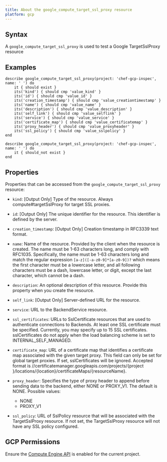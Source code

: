 ```yaml
---
title: About the google_compute_target_ssl_proxy resource
platform: gcp
---
```


## Syntax
A `google_compute_target_ssl_proxy` is used to test a Google TargetSslProxy resource

## Examples
```
describe google_compute_target_ssl_proxy(project: 'chef-gcp-inspec', name: ' ') do
	it { should exist }
	its('kind') { should cmp 'value_kind' }
	its('id') { should cmp 'value_id' }
	its('creation_timestamp') { should cmp 'value_creationtimestamp' }
	its('name') { should cmp 'value_name' }
	its('description') { should cmp 'value_description' }
	its('self_link') { should cmp 'value_selflink' }
	its('service') { should cmp 'value_service' }
	its('certificate_map') { should cmp 'value_certificatemap' }
	its('proxy_header') { should cmp 'value_proxyheader' }
	its('ssl_policy') { should cmp 'value_sslpolicy' }
end

describe google_compute_target_ssl_proxy(project: 'chef-gcp-inspec', name: ' ') do
	it { should_not exist }
end
```

## Properties
Properties that can be accessed from the `google_compute_target_ssl_proxy` resource:


  * `kind`: [Output Only] Type of the resource. Always compute#targetSslProxy for target SSL proxies.

  * `id`: [Output Only] The unique identifier for the resource. This identifier is defined by the server.

  * `creation_timestamp`: [Output Only] Creation timestamp in RFC3339 text format.

  * `name`: Name of the resource. Provided by the client when the resource is created. The name must be 1-63 characters long, and comply with RFC1035. Specifically, the name must be 1-63 characters long and match the regular expression `[a-z]([-a-z0-9]*[a-z0-9])?` which means the first character must be a lowercase letter, and all following characters must be a dash, lowercase letter, or digit, except the last character, which cannot be a dash.

  * `description`: An optional description of this resource. Provide this property when you create the resource.

  * `self_link`: [Output Only] Server-defined URL for the resource.

  * `service`: URL to the BackendService resource.

  * `ssl_certificates`: URLs to SslCertificate resources that are used to authenticate connections to Backends. At least one SSL certificate must be specified. Currently, you may specify up to 15 SSL certificates. sslCertificates do not apply when the load balancing scheme is set to INTERNAL_SELF_MANAGED.

  * `certificate_map`: URL of a certificate map that identifies a certificate map associated with the given target proxy. This field can only be set for global target proxies. If set, sslCertificates will be ignored. Accepted format is //certificatemanager.googleapis.com/projects/{project }/locations/{location}/certificateMaps/{resourceName}.

  * `proxy_header`: Specifies the type of proxy header to append before sending data to the backend, either NONE or PROXY_V1. The default is NONE.
  Possible values:
    * NONE
    * PROXY_V1

  * `ssl_policy`: URL of SslPolicy resource that will be associated with the TargetSslProxy resource. If not set, the TargetSslProxy resource will not have any SSL policy configured.


## GCP Permissions

Ensure the [Compute Engine API](https://console.cloud.google.com/apis/library/compute.googleapis.com/) is enabled for the current project.

